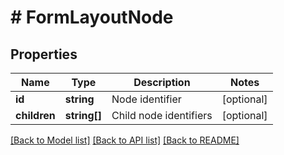 # # FormLayoutNode

## Properties

Name | Type | Description | Notes
------------ | ------------- | ------------- | -------------
**id** | **string** | Node identifier | [optional]
**children** | **string[]** | Child node identifiers | [optional]

[[Back to Model list]](../../README.md#models) [[Back to API list]](../../README.md#endpoints) [[Back to README]](../../README.md)
